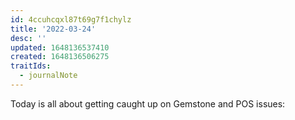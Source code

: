 ```yaml
---
id: 4ccuhcqxl87t69g7f1chylz
title: '2022-03-24'
desc: ''
updated: 1648136537410
created: 1648136506275
traitIds:
  - journalNote
---
```

Today is all about getting caught up on Gemstone and POS issues:


